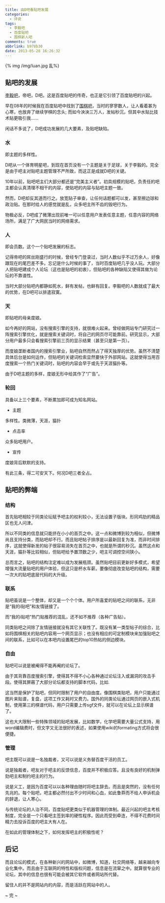 ```yaml
---
title: 由D吧看贴吧发展
categories:
  - 评说
tags:
  - 李毅吧
  - 百度贴吧
  - 围棋新人吧
comments: true
abbrlink: b978b30
date: 2013-05-28 16:26:32
---
```


{% img /img/luan.jpg 乱%}

## 贴吧的发展

[李毅吧](http://tieba.baidu.com/f?kw=%C0%EE%D2%E3&fr=ala0&tpl=5)，帝吧，D吧。这是百度贴吧的传奇，也正是它引领了百度贴吧的兴起。

早在08年的时候我在百度贴吧中找到了[围棋吧](http://tieba.baidu.com/f?kw=%CE%A7%C6%E5&fr=ala0&tpl=5)，当时的寥寥数人，让人看着甚为心寒，也放弃了继续学棋的念头; 而如今泱泱三万人，发帖秒沉，但其中水贴比技术贴更吸引我......

闲话不多说了，D吧成功发展的几大要素，及贴吧缺陷。

### 水

即主题的多样性。

D吧从一个体育明星吧，到现在首页没有一个主题是关于足球，关于李毅的。完全是由于吧主对贴吧主题管理不严所致，而这正是成就D吧的关键。

10年以前，贴吧吧主们大部分都还是“完美主义者”。初具规模的贴吧，负责任的吧主都会认真清理不相干的内容，使贴吧的内容与贴吧主题一致。

然而，D吧却反其道而行之。放宽贴子审查，让任何话题都可以发，甚至擦边球和政治贴。在那时给人的感觉就是乱，众多吧主所不齿的毁吧行为。

物极必反，D吧成了微薄出现前唯一可以任意用户发表任意主题，任意内容的网络场所，满足了广大网民当时的网络需求。

### 人

即会员数。这个一个贴吧发展的标志。

记得帝吧的屌丝刚盛行的时候，曾经专门登录过，当时人数似乎不过万余人，好像跟现在的尾巴差不多。忘记是什么时候的事了，当时百度贴吧几乎没人玩。大部分人把贴吧建成个人论坛（这也是贴吧的初衷），但贴吧的各种缺陷又使得其做为论坛的不靠谱性。

当时大部分贴吧内都静如死水，鲜有发帖，也鲜有回复。李毅吧的人数就成了最大的优势，在D吧可以排遣寂寞。

### 天

即贴吧的母亲度娘。

如今再好的网站，没有搜索引擎的支持，就很难火起来。曾经做网站专门研究过一阵搜索引擎优化，就是搜索关键词时，将自己的网页尽可能靠前。研究显示，大部分用户最多只会看搜索引擎前三页的显示结果（甚至只是第一页）。

而度娘垄断者国内的搜索引擎业，贴吧自然而然占了得天独厚的优势。虽然不清楚具体后台是如何运作，但贴吧的关键词检索显然要快于外部网站。这就使得当用百度搜索一个热门关键词时，贴吧的内容会早于或先于天涯猫扑等。

由于D吧主题的多样，度娘无形中给其作了“广告”。

### 轮回

具备以上三个要素，不断累加即可成为知名网站。

* 主题

多样性。类微薄，天涯，猫扑

* 点击率

众多贴吧用户。

* 宣传

度娘背后默默的支持。

有此三条，得二可安天下。何况D吧三者全占。

## 贴吧的弊端

### 结构

首先贴吧相较于同类论坛赋予吧主的权利较小，无法设置子版块。形同鸡肋的精品区也无人问津。

所以不同类的信息就只能挤在小小的首页之中。这一点和微博到较为相似，但微博尚且支持分类，而贴吧却不行。而且贴吧帖子排序是以最新回复为准，而非时间排序，这就使得新发的帖子很容易消失在首页之中，也就是所谓的秒沉。虽然这点和天涯，猫扑等比较相似，但贴吧给予置顶数之少，吧主可调控空间狭小。

总而言之，贴吧的结构注定难以成为发展瓶颈。虽然贴吧目前更新好多模式，希望增强大流量贴吧的用户体验，但这只是杯水车薪。要像彻底改变贴吧的结构，需要一次大的贴吧底层代码的大升级。

### 联系

贴吧虽说是一个整体，却又是一个个个体。用户所喜爱的贴吧之间的联系，无非是“我的i贴吧”和友情链接了。

而“我的i贴吧”热门贴推荐的混乱，还不如不推荐（各种广告贴）。

同类贴吧之间除了友情链接就没有其它关联性了。既没有某一类型帖子的综合，比如将围棋相关的贴吧内容用一个网页显示；也没有相应的可定制模块来加强贴吧之间的联系，比如可以在本吧内设置尾巴的top10热帖的侧边模块。

### 自由
贴吧可以说是被阉得不能再阉的论坛了。

由于其背靠百度搜索引擎，使得其不得不小心各种通过论坛注入或漏洞的攻击手段。使得其屏蔽了大部分论坛都支持的脚本代码，比如<javascript>.

这当然是保护了贴吧，但同时限制了用户的自由度。像围棋类贴吧，用户只能通过图片来贴谱，复盘，这项工作又耗时又费力。国外的同类论坛通过网页的嵌入式机制，使用第三的棋谱代码，用户只需要上传sgf文件，就可以在论坛上显示棋谱了。

这也大大限制一些特殊领域的贴吧发展，比如数学，化学吧需要大量公式支持，用word编辑费时，但文字又无法很好的表述，如果使用wiki的formating方式将会很便捷。

### 管理

吧主既可以说是一名独裁者，又可以说是义务替百度干活的员工。

说是独裁者，吧友对于吧主的反馈信息，百度并不积极应答。且没有良好的机制弹劾吧主和制约吧主的行为。

说是义工，是因为百度可以以各种理由随时将吧主辞去。而且是突然的，没有任何先兆的。每个贴吧，吧主都必然付出不少时间和心血，如此鲁莽而不给人申诉机会的辞退，让人寒心。

与传统论坛的人治不同，百度贴吧更类似于机器管理的体制。最近兴起的吧主考核制度，完全是一个只看吧主签到率的硬性程序。因此而受到牵连，不得不花费时间精力去投诉百度的吧主大有人在。

在如此的管理体制之下，如何发挥吧主的积极性呢？

## 后记

而且论坛的模式，在各种新兴的网站中，如微博，知道，社交网络等，越来越向专业化集中。而且由于互联网的特性和版权问题，信息是在流窜之中。就算很专业的论坛，其中的信息也很有可能会被其它软件或者网站所代替。

留住人的并不是网站内的内容，而是活跃在网站中的人。

~ 完 ~
